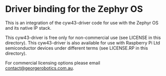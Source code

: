 Driver binding for the Zephyr OS
==========================

This is an integration of the cyw43-driver code for use with the Zephyr OS and its native IP stack.





This cyw43-driver is free only for non-commercial use (see LICENSE in this directory).
This cyw43-driver is also available for use with Raspberry Pi Ltd semiconductor
devices under different terms (see LICENSE.RP in this directory).

For commercial licensing options please email contact@georgerobotics.com.au.
